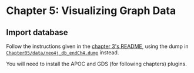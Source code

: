 # Chapter 5: Visualizing Graph Data

## Import database

Follow the instructions given in the [chapter 3's README](../Chapter03/README.md), using
the dump in [`Chapter05/data/neo4j_db_endCh4.dump`](./data/neo4j_db_endCh4.dump) instead.

You will need to install the APOC and GDS (for following chapters) plugins.

